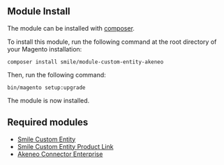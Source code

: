 ## Module Install

The module can be installed with [composer](https://getcomposer.org/).

To install this module, run the following command at the root directory of your Magento installation:

```shell
composer install smile/module-custom-entity-akeneo
```

Then, run the following command:

```
bin/magento setup:upgrade
```

The module is now installed.

## Required modules

- [Smile Custom Entity](https://github.com/Smile-SA/magento2-module-custom-entity)
- [Smile Custom Entity Product Link](https://github.com/Smile-SA/magento2-module-custom-entity-product-link)
- [Akeneo Connector Enterprise](https://apps.akeneo.com/extension/akeneo-connector-magento-2-enterprise-edition)
